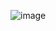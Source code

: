 ![image](https://user-images.githubusercontent.com/94983820/168484556-9f4ec82c-3ec6-4661-bec0-e8607e10332c.png)
